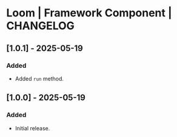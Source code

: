 # Loom | Framework Component | CHANGELOG

## [1.0.1] - 2025-05-19
### Added
- Added `run` method.

## [1.0.0] - 2025-05-19
### Added
- Initial release.